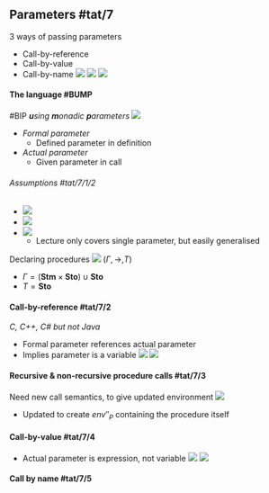 ## Parameters #tat/7
3 ways of passing parameters
- Call-by-reference
- Call-by-value
- Call-by-name
![](Pasted%20image%2020240501165906.png) ![](Pasted%20image%2020240501165925.png) ![](Pasted%20image%2020240501165942.png)
#### The language #BUMP
#BIP ***u**sing **m**onadic **p**arameters*
![](Pasted%20image%2020240501165729.png)
- *Formal parameter*
	- Defined parameter in definition
- *Actual parameter*
	- Given parameter in call

###### Assumptions #tat/7/1/2
- ![](Pasted%20image%2020240501170131.png)
- ![](Pasted%20image%2020240501170138.png)
- ![](Pasted%20image%2020240501170147.png)
	- Lecture only covers single parameter, but easily generalised

Declaring procedures
![](Pasted%20image%2020240501170516.png)
$(\Gamma,\rightarrow,T)$
- $\Gamma=(\mathbf{Stm}\times \mathbf{Sto})\cup \mathbf{Sto}$
- $T=\mathbf{Sto}$
#### Call-by-reference #tat/7/2
*C, C++, C# but not Java*
- Formal parameter references actual parameter
- Implies parameter is a variable
![](Pasted%20image%2020240501171117.png)
![](Pasted%20image%2020240501171843.png)
#### Recursive & non-recursive procedure calls #tat/7/3 
Need new call semantics, to give updated environment
![](Pasted%20image%2020240501171426.png)
- Updated to create $env''_{P}$ containing the procedure itself
#### Call-by-value #tat/7/4
- Actual parameter is expression, not variable
![](Pasted%20image%2020240501172354.png)
![](Pasted%20image%2020240501172018.png)
#### Call by name #tat/7/5
